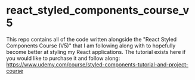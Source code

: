 # react_styled_components_course_v5
This repo contains all of the code written alongside the "React Styled Components Course (V5)" that I am following along with to hopefully become better at styling my React applications. The tutorial exists here if you would like to purchase it and follow along: https://www.udemy.com/course/styled-components-tutorial-and-project-course
